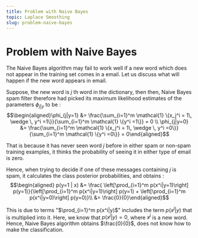 ```yaml
---
title: Problem with Naive Bayes
topic: Laplace Smoothing
slug: problem-naive-bayes
---
```


# Problem with Naive Bayes

The Naive Bayes algorithm  may fail to work well if a new word which does not appear in the training set comes in a email. Let us discuss what will happen if the new word appears in email. 

Suppose, the new word is $j$ th word in the dictionary, then then, Naive Bayes spam filter therefore had picked its maximum likelihood estimates of the parameters $\phi_{j|y}$ to be : 
$$\begin{aligned}\phi_{j|y=1} &= \frac{\sum_{i=1}^m \mathcal{1} \{x_j^i = 1\, \wedge \, y^i =1\}}{\sum_{i=1}^m \mathcal{1} \{y^i =1\}} = 0 \\
\phi_{j|y=0} &= \frac{\sum_{i=1}^m \mathcal{1} \{x_j^i = 1\, \wedge \, y^i =0\}}{\sum_{i=1}^m \mathcal{1} \{y^i =0\}} = 0\end{aligned}$$

That is because it has never seen word $j$ before in either spam or non-spam training examples, it thinks the probability of seeing it in either type of email is zero.

Hence, when trying to decide if one of these messages containing $j$ is spam, it calculates the class posterior probabilities, and obtains :
$$\begin{aligned} p(y=1 | x) &= \frac{ \left[\prod_{i=1}^m p(x^i|y=1)\right] p(y=1)}{\left[\prod_{i=1}^m p(x^i|y=1)\right] p(y=1) + \left[\prod_{i=1}^m p(x^i|y=0)\right] p(y=0)}\\ &= \frac{0}{0}\end{aligned}$$

This is due to terms "$\prod_{i=1}^m p(x^i|y)$" includes the term $p(x^j|y)$  that is multiplied into it. Here, we know that $p(x^j|y) =0$, where $x^j$ is a new word. Hence, Naive Bayes algorithm obtains $\frac{0}{0}$, does not know how to make the classification.


